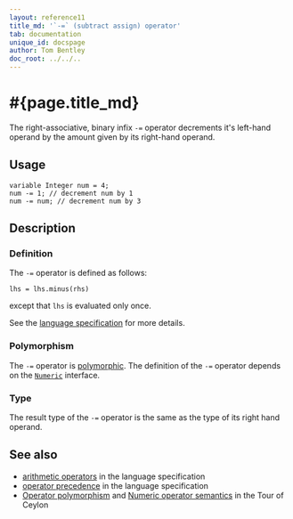 ```yaml
---
layout: reference11
title_md: '`-=` (subtract assign) operator'
tab: documentation
unique_id: docspage
author: Tom Bentley
doc_root: ../../..
---
```


# #{page.title_md}

The right-associative, binary infix `-=` operator decrements it's left-hand operand 
by the amount given by its right-hand operand. 

## Usage 

<!-- cat: void m() { -->
<!-- try: -->
    variable Integer num = 4;
    num -= 1; // decrement num by 1
    num -= num; // decrement num by 3
<!-- cat: } -->

## Description


### Definition 

The `-=` operator is defined as follows:

<!-- try: -->
    lhs = lhs.minus(rhs)

except that `lhs` is evaluated only once.

See the [language specification](#{site.urls.spec_current}#arithmetic) for more details.

### Polymorphism

The `-=` operator is [polymorphic](#{page.doc_root}/reference/operator/operator-polymorphism).
The definition of the `-=` operator depends 
on the [`Numeric`](#{site.urls.apidoc_current}/Numeric.type.html) interface.

### Type

The result type of the `-=` operator is the same as the type of its right hand operand.

## See also

* [arithmetic operators](#{site.urls.spec_current}#arithmetic) in the 
  language specification
* [operator precedence](#{site.urls.spec_current}#operatorprecedence) in the 
  language specification
* [Operator polymorphism](#{page.doc_root}/tour/language-module/#operator_polymorphism) 
  and 
  [Numeric operator semantics](#{page.doc_root}/tour/language-module/#numeric_operator_semantics) 
  in the Tour of Ceylon
